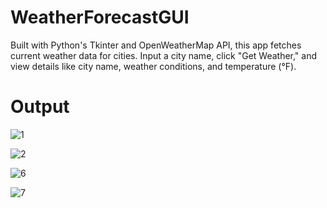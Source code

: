 # WeatherForecastGUI

Built with Python's Tkinter and OpenWeatherMap API, this app fetches current weather data for cities. Input a city name, click "Get Weather," and view details like city name, weather conditions, and temperature (°F).


 # Output

 
![1](https://github.com/29Shivani/WeatherForecastGUI/assets/74962213/bd1761a2-4626-4af3-9ce3-ec1ee30554b6)


![2](https://github.com/29Shivani/WeatherForecastGUI/assets/74962213/39998df3-366d-442e-99e3-c2ece8fcb293)


![6](https://github.com/29Shivani/WeatherForecastGUI/assets/74962213/01975bc4-98bf-46d5-955e-99c8931db9de)


![7](https://github.com/29Shivani/WeatherForecastGUI/assets/74962213/6bf9f511-d940-4cce-848c-4a9b49866288)
